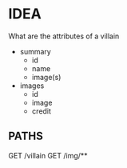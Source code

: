 # IDEA

What are the attributes of a villain

- summary
  - id
  - name
  - image(s)
- images
  - id
  - image
  - credit

## PATHS

GET /villain
GET /img/**